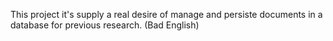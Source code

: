 This project it's supply a real desire of manage and persiste documents in a database for previous research. (Bad English)